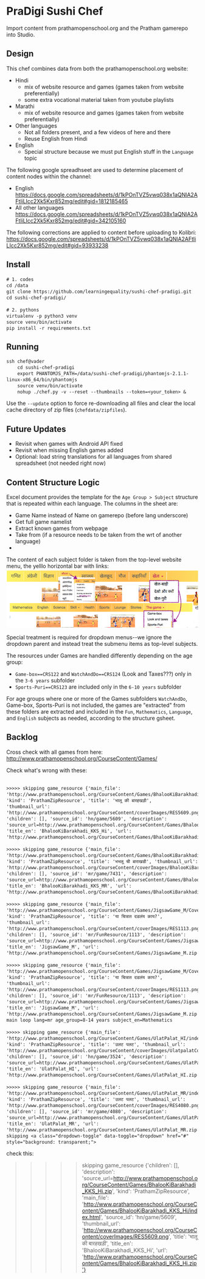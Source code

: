 PraDigi Sushi Chef
==================
Import content from prathamopenschool.org and the Pratham gamerepo into Studio.

Design
------
This chef combines data from both the prathamopenschool.org website:
  - Hindi
    - mix of website resource and games (games taken from website preferentially)
    - some extra vocational material taken from youtube playlists
  - Marathi
    - mix of website resource and games (games taken from website preferentially)
  - Other languages
    - Not all folders present, and a few videos of here and there
    - Reuse English from Hindi
  - English
    - Special structure because we must put English stuff in the `Language` topic

The following google spreadhseet are used to determine placement of content nodes within the channel:
  - English https://docs.google.com/spreadsheets/d/1kPOnTVZ5vwq038x1aQNlA2AFtliLIcc2Xk5Kxr852mg/edit#gid=1812185465
  - All other languages https://docs.google.com/spreadsheets/d/1kPOnTVZ5vwq038x1aQNlA2AFtliLIcc2Xk5Kxr852mg/edit#gid=342105160

The following corrections are applied to content before uploading to Kolibri:
https://docs.google.com/spreadsheets/d/1kPOnTVZ5vwq038x1aQNlA2AFtliLIcc2Xk5Kxr852mg/edit#gid=93933238



Install
-------

    # 1. codes
    cd /data
    git clone https://github.com/learningequality/sushi-chef-pradigi.git
    cd sushi-chef-pradigi/
    
    # 2. pythons
    virtualenv -p python3 venv
    source venv/bin/activate
    pip install -r requirements.txt




Running
-------

    ssh chef@vader
        cd sushi-chef-pradigi
        export PHANTOMJS_PATH=/data/sushi-chef-pradigi/phantomjs-2.1.1-linux-x86_64/bin/phantomjs
        source venv/bin/activate
        nohup ./chef.py -v --reset --thumbnails --token=<your_token> &

Use the `--update` option to force re-downloading all files and clear the local
cache directory of zip files (`chefdata/zipfiles`).



Future Updates
--------------
  - Revisit when games with Android API fixed
  - Revisit when missing English games added
  - Optional: load string translations for all languages from shared spreadsheet (not needed right now)




Content Structure Logic
-----------------------
Excel document provides the template for the `Age Group > Subject` structure that
is repeated within each language. The columns in the sheet are:
  - Game Name instead of Name on gamerepo (before lang underscore)
  - Get full game namelist
  - Extract known games from webpage
  - Take from (if a resource needs to be taken from the wrt of another language)
  - 

The content of each subject folder is taken from the top-level website menu,
the yelllo horizontal bar with links:
![](./pradigi_subject_structure.png)

Special treatment is required for dropdown menus--we ignore the dropdown parent
and instead treat the submenu items as top-level subjects.

The resources under Games are handled differently depending on the age group:
  - `Game-box==CRS122` and `WatchAndDo==CRS124` (Look and Taxes???) only in the `3-6 years` subfolder
  - `Sports-Puri==CRS123` are included only in the `6-10 years` subfolder

For age groups where one or more of the Games subfolders `WatchAndDo`, Game-box, Sports-Puri 
is not included, the games are "extracted" from these folders are extracted and
included in the `Fun`, `Mathematics`, `Language`, and `English` subjects as needed,
according to the structure gsheet.












Backlog
-------

Cross check with all games from here:  http://www.prathamopenschool.org/CourseContent/Games/




Check what's wrong with these:

```

>>>>> skipping game_resource {'main_file': 'http://www.prathamopenschool.org/CourseContent/Games/BhalooKiBarakhadi_KKS_Hi/index.html', 'kind': 'PrathamZipResource', 'title': 'भालू की बारहखड़ी', 'thumbnail_url': 'http://www.prathamopenschool.org/CourseContent/coverImages/RES5609.png', 'children': [], 'source_id': 'hn/game/5609', 'description': 'source_url=http://www.prathamopenschool.org/CourseContent/Games/BhalooKiBarakhadi_KKS_Hi.zip', 'title_en': 'BhalooKiBarakhadi_KKS_Hi', 'url': 'http://www.prathamopenschool.org/CourseContent/Games/BhalooKiBarakhadi_KKS_Hi.zip'}

>>>>> skipping game_resource {'main_file': 'http://www.prathamopenschool.org/CourseContent/Games/BhalooKiBarakhadi_KKS_MR/index.html', 'kind': 'PrathamZipResource', 'title': 'भभलू ची बाराखडी', 'thumbnail_url': 'http://www.prathamopenschool.org/CourseContent/coverImages/BhalooKiBarakhadi_KKS_MR.png', 'children': [], 'source_id': 'mr/game/7431', 'description': 'source_url=http://www.prathamopenschool.org/CourseContent/Games/BhalooKiBarakhadi_KKS_MR.zip', 'title_en': 'BhalooKiBarakhadi_KKS_MR', 'url': 'http://www.prathamopenschool.org/CourseContent/Games/BhalooKiBarakhadi_KKS_MR.zip'}

>>>>> skipping game_resource {'main_file': 'http://www.prathamopenschool.org/CourseContent/Games/JigsawGame_M/CoverPage.html', 'kind': 'PrathamZipResource', 'title': 'या चित्रात दडलंय काय?', 'thumbnail_url': 'http://www.prathamopenschool.org/CourseContent/coverImages/RES1113.png', 'children': [], 'source_id': 'mr/FunResource/1113', 'description': 'source_url=http://www.prathamopenschool.org/CourseContent/Games/JigsawGame_M.zip', 'title_en': 'JigsawGame_M', 'url': 'http://www.prathamopenschool.org/CourseContent/Games/JigsawGame_M.zip'}

>>>>> skipping game_resource {'main_file': 'http://www.prathamopenschool.org/CourseContent/Games/JigsawGame_M/CoverPage.html', 'kind': 'PrathamZipResource', 'title': 'या चित्रात दडलंय काय?', 'thumbnail_url': 'http://www.prathamopenschool.org/CourseContent/coverImages/RES1113.png', 'children': [], 'source_id': 'mr/FunResource/1113', 'description': 'source_url=http://www.prathamopenschool.org/CourseContent/Games/JigsawGame_M.zip', 'title_en': 'JigsawGame_M', 'url': 'http://www.prathamopenschool.org/CourseContent/Games/JigsawGame_M.zip'}In main loop lang=mr age_group=8-14 years subject_en=Mathematics

>>>>> skipping game_resource {'main_file': 'http://www.prathamopenschool.org/CourseContent/Games/UlatPalat_HI/index.html', 'kind': 'PrathamZipResource', 'title': 'उलट पलट', 'thumbnail_url': 'http://www.prathamopenschool.org/CourseContent/coverImages/UlatpalatCover.png', 'children': [], 'source_id': 'hn/game/3524', 'description': 'source_url=http://www.prathamopenschool.org/CourseContent/Games/UlatPalat_HI.zip', 'title_en': 'UlatPalat_HI', 'url': 'http://www.prathamopenschool.org/CourseContent/Games/UlatPalat_HI.zip'}

>>>>> skipping game_resource {'main_file': 'http://www.prathamopenschool.org/CourseContent/Games/UlatPalat_MR/index.html', 'kind': 'PrathamZipResource', 'title': 'उलट पलट', 'thumbnail_url': 'http://www.prathamopenschool.org/CourseContent/coverImages/RES4080.png', 'children': [], 'source_id': 'mr/game/4080', 'description': 'source_url=http://www.prathamopenschool.org/CourseContent/Games/UlatPalat_MR.zip', 'title_en': 'UlatPalat_MR', 'url': 'http://www.prathamopenschool.org/CourseContent/Games/UlatPalat_MR.zip'}
skipping <a class="dropdown-toggle" data-toggle="dropdown" href="#" style="background: transparent;">

```



check this:

>>>>> skipping game_resource {'children': [], 'description': 'source_url=http://www.prathamopenschool.org/CourseContent/Games/BhalooKiBarakhadi_KKS_Hi.zip', 'kind': 'PrathamZipResource', 'main_file': 'http://www.prathamopenschool.org/CourseContent/Games/BhalooKiBarakhadi_KKS_Hi/index.html', 'source_id': 'hn/game/5609', 'thumbnail_url': 'http://www.prathamopenschool.org/CourseContent/coverImages/RES5609.png', 'title': 'भालू की बारहखड़ी', 'title_en': 'BhalooKiBarakhadi_KKS_Hi', 'url': 'http://www.prathamopenschool.org/CourseContent/Games/BhalooKiBarakhadi_KKS_Hi.zip'}